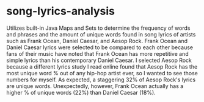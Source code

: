 # song-lyrics-analysis
Utilizes built-in Java Maps and Sets to determine the frequency of words and phrases and the amount of unique words found in song lyrics of artists such as Frank Ocean, Daniel Caesar, and Aesop Rock. Frank Ocean and Daniel Caesar lyrics were selected to be compared to each other because fans of their music have noted that Frank Ocean has more repetitive and simple lyrics than his contemporary Daniel Caesar. I selected Aesop Rock because a different lyrics study I read online found that Aesop Rock has the most unique word % out of any hip-hop artist ever, so I wanted to see those numbers for myself. As expected, a staggering 32% of Aesop Rock's lyrics are unique words. Unexpectedly, however, Frank Ocean actually has a higher % of unique words (22%) than Daniel Caesar (18%).
